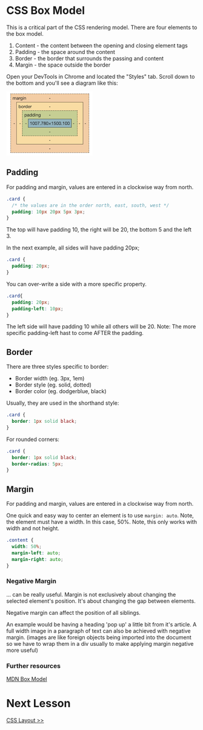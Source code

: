 # CSS Box Model

This is a critical part of the CSS rendering model. There are four elements to the box model.

1. Content - the content between the opening and closing element tags
2. Padding - the space around the content
3. Border - the border that surrounds the passing and content
4. Margin - the space outside the border

Open your DevTools in Chrome and located the "Styles" tab. Scroll down to the bottom and you'll see a diagram like this:

![Box Model](./images/box_model.png)

## Padding

For padding and margin, values are entered in a clockwise way from north.

```css
.card {
  /* the values are in the order north, east, south, west */
  padding: 10px 20px 5px 3px;
}
```

The top will have padding 10, the right will be 20, the bottom 5 and the left 3.

In the next example, all sides will have padding 20px;

```css
.card {
  padding: 20px;
}
```

You can over-write a side with a more specific property.

```css
.card{
  padding: 20px;
  padding-left: 10px;
}
```
The left side will have padding 10 while all others will be 20. Note: The more specific
padding-left hast to come AFTER the padding.

## Border

There are three styles specific to border:

- Border width (eg. 3px, 1em)
- Border style (eg. solid, dotted)
- Border color (eg. dodgerblue, black)

Usually, they are used in the shorthand style:

```css
.card {
  border: 1px solid black;
}
```

For rounded corners:

```css
.card {
  border: 1px solid black;
  border-radius: 5px;
}
```

## Margin

For padding and margin, values are entered in a clockwise way from north.

One quick and easy way to center an element is to use `margin: auto`. Note, the element must have a width. In this case, 50%. Note, this only works with width and not height.  

```css
.content {
  width: 50%;
  margin-left: auto;
  margin-right: auto;
}

```

### Negative Margin

... can be really useful. Margin is not exclusively about changing the selected element's position. It's about changing the gap between elements.

Negative margin can affect the position of all siblings.

An example would be having a heading 'pop up' a little bit from it's article. A full width image in a paragraph of text can also be achieved with negative margin. (images are like foreign objects being imported into the document so we have to wrap them in a div usually to make applying margin negative more useful)


### Further resources

[MDN Box Model](https://developer.mozilla.org/en-US/docs/Web/CSS/CSS_box_model/Introduction_to_the_CSS_box_model)

# Next Lesson
[CSS Layout >>](./9_css_layout.md)
